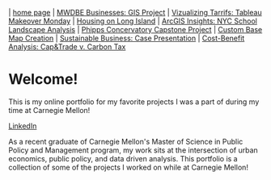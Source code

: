 | [home page](https://cristinagoeller.github.io/cristina-goeller-portfolio/) | [MWDBE Businesses: GIS Project](MWDBEBusinesses) | [Vizualizing Tarrifs: Tableau Makeover Monday](TableauRemake) | [Housing on Long Island](TellingStoriesDocumentation) | [ArcGIS Insights: NYC School Landscape Analysis](EDCSchoolsAnalysis) | [Phipps Concervatory Capstone Project](CapstoneProjectPhipps) | [Custom Base Map Creation](AdvancedGISPortfolio) | [Sustainable Business: Case Presentation](SustainableBusiness) | [Cost-Benefit Analysis: Cap&Trade v. Carbon Tax](Cap&TradevCarbonTax)

# Welcome! 
This is my online portfolio for my favorite projects I was a part of during my time at Carnegie Mellon! 

[LinkedIn](https://www.linkedin.com/in/cristinagoeller/) 

As a recent graduate of Carnegie Mellon's Master of Science in Public Policy and Management program, my work sits at the intersection of urban economics, public policy, and data driven analysis. This portfolio is a collection of some of the projects I worked on while at Carnegie Mellon! 
